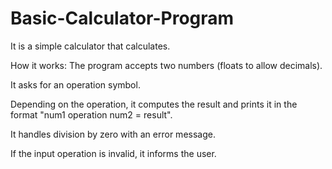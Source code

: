 # Basic-Calculator-Program
It is a simple calculator that calculates.


How it works:
The program accepts two numbers (floats to allow decimals).

It asks for an operation symbol.

Depending on the operation, it computes the result and prints it in the format "num1 operation num2 = result".

It handles division by zero with an error message.

If the input operation is invalid, it informs the user.
